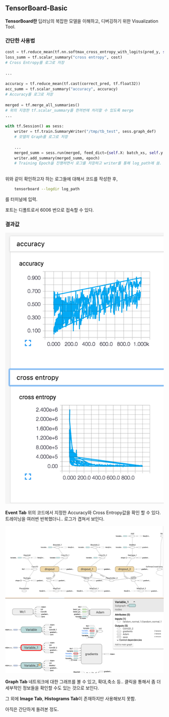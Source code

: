 ## TensorBoard-Basic

**TensorBoard란** 딥러닝의 복잡한 모델을 이해하고, 디버깅하기 위한 Visualization Tool.

### 간단한 사용법

```python
cost = tf.reduce_mean(tf.nn.softmax_cross_entropy_with_logits(pred_y, self.y))
loss_summ = tf.scalar_summary("cross entropy", cost)
# Cross Entropy를 로그로 저장

...

accuracy = tf.reduce_mean(tf.cast(correct_pred, tf.float32))
acc_summ = tf.scalar_summary("accuracy", accuracy)
# Accuracy를 로그로 저장

merged = tf.merge_all_summaries()
# 위의 지정한 tf.scalar_summary를 한꺼번에 처리할 수 있도록 merge
...

with tf.Session() as sess:
	writer = tf.train.SummaryWriter("/tmp/tb_test", sess.graph_def)
	# 모델의 Graph를 로그로 저장
	
	...
	merged_summ = sess.run(merged, feed_dict={self.X: batch_xs, self.y: batch_ys, self.dropout: dropout_prob})
	writer.add_summary(merged_summ, epoch)
	# Training Epoch을 진행하면서 로그를 저장하고 writer를 통해 log_path에 씀.	
 
```

위와 같이 확인하고자 하는 로그들에 대해서 코드를 작성한 후, 

```bash
	tensorboard --logdir log_path
``` 

를 터미널에 입력.

포트는 디폴트로서 6006 번으로 접속할 수 있다.

### 결과값

![image](tensorboard-event.png)

**Event Tab** 위의 코드에서 지정한 Accuracy와 Cross Entropy값을 확인 할 수 있다. 트레이닝을 여러번 반복했더니.. 로그가 겹쳐서 보인다.

![image](tensorboard-graph1.png)
![image](tensorboard-graph2.png)

**Graph Tab** 네트워크에 대한 그래프를 볼 수 있고, 확대,축소 등.. 클릭을 통해서 좀 더 세부적인 정보들을 확인할 수도 있는 것으로 보인다.

그 외에 **Image Tab**, **Histograms Tab**이 존재하지만 사용해보지 못함. 

아직은 간단하게 돌려본 정도.
